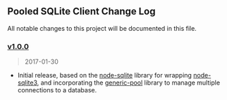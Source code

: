 ## Pooled SQLite Client Change Log

All notable changes to this project will be documented in this file.

### [v1.0.0]
> 2017-01-30

- Initial release, based on the [node-sqlite](https://github.com/kriasoft/node-sqlite/) library for wrapping [node-sqlite3](https://github.com/mapbox/node-sqlite3), and incorporating the [generic-pool](https://github.com/coopernurse/node-pool) library to manage multiple connections to a database.

[unreleased]: https://github.com/rneilson/node-sqlite-pool/compare/v1.0.0...HEAD
[v1.0.0]: https://github.com/rneilson/node-sqlite-pool/compare/v0.0.0...v1.0.0
